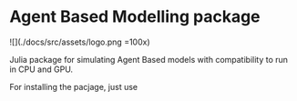
# Agent Based Modelling package 

![](./docs/src/assets/logo.png =100x)

Julia package for simulating Agent Based models with compatibility to run in CPU and GPU.

For installing the pacjage, just use 